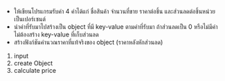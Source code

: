 - ให้เขียนโปรแกรมรับค่า 4 ค่าได้แก่ ชื่อสินค้า จำนวนที่ขาย ราคาต่อชิ้น และส่วนลดต่อชิ้นหน่วยเป็นเปอร์เซนต์
- นำค่าที่รับมาไปสร้างเป็น object ที่มี key-value ตามค่าที่รับมา ถ้าส่วนลดเป็น 0 หรือไม่มีค่าไม่ต้องสร้าง key-value ที่เก็บส่วนลด
- สร้างฟังก์ชันคำนวณราคาที่แท้จริงของ object (ราคาหลังหักส่วนลด)

1. input
2. create Object
3. calculate price
